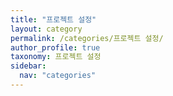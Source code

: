 ```yaml
---
title: "프로젝트 설정"
layout: category
permalink: /categories/프로젝트 설정/
author_profile: true
taxonomy: 프로젝트 설정
sidebar:
  nav: "categories"
---
```


